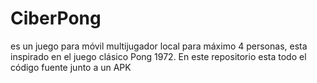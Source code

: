 # CiberPong

es un juego para móvil multijugador local para máximo 4 personas, esta inspirado en el juego clásico Pong 1972. En este repositorio esta todo el código fuente junto a un APK
